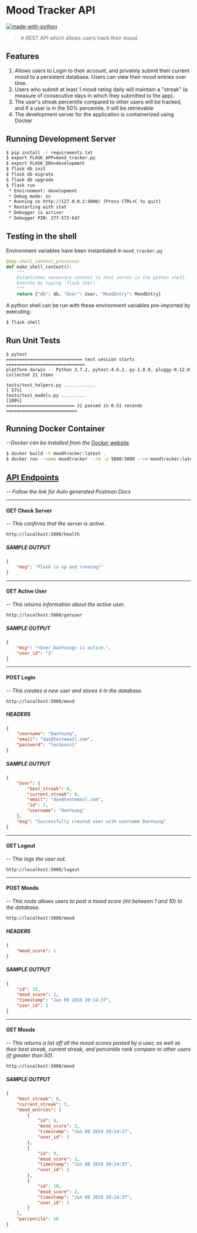 # Mood Tracker API

[![made-with-python](https://img.shields.io/badge/Made%20with-Python-1f425f.svg)](https://www.python.org/)
> A REST API which allows users track their mood. 

## Features
1. Allows users to Login to their account, and privately submit their current mood to a persistent database. Users can view their mood entries over time.
2. Users who submit at least 1 mood rating daily will maintain a "streak" (a measure of consecutive days in which they submitted to the app).
3. The user's streak percentile compared to other users will be tracked, and if a user is in the 50% percentile, it will be retrievable
4. The development server for the application is containerized using Docker


## Running Development Server
```sh
$ pip install -r requirements.txt
$ export FLASK_APP=mood_tracker.py 
$ export FLASK_ENV=development
$ flask db init 
$ flask db migrate 
$ flask db upgrade
$ flask run 
 * Environment: development
 * Debug mode: on
 * Running on http://127.0.0.1:5000/ (Press CTRL+C to quit)
 * Restarting with stat
 * Debugger is active!
 * Debugger PIN: 277-572-647
```

## Testing in the shell
Environment variables have been instantiated in `mood_tracker.py`
```py
@app.shell_context_processor
def make_shell_context():
    """
    Establishes necessary context to test server in the python shell.
    Execute by typing `flask shell`
    """
    return {"db": db, "User": User, "MoodEntry": MoodEntry}

```
A python shell can be run with these environment variables pre-imported by executing:

```sh
$ flask shell
```

## Run Unit Tests
```
$ pytest
============================= test session starts ==============================
platform darwin -- Python 3.7.2, pytest-4.6.2, py-1.8.0, pluggy-0.12.0
collected 21 items

tests/test_helpers.py ............                                       [ 57%]
tests/test_models.py .........                                           [100%]
========================== 21 passed in 0.51 seconds ===========================
```


## Running Docker Container
_--Docker can be installed from the [Docker website](https://docs.docker.com/docker-for-mac/install/)._


```sh
$ docker build -t moodtracker:latest .
$ docker run --name moodtracker --rm -p 5000:5000 --rm moodtracker:latest
```


## [API Endpoints](https://documenter.getpostman.com/view/6396321/S1TZxvQw?version=latest)
_-- Follow the link for Auto generated Postman Docs_
<hr>

#### GET Check Server
_-- This confirms that the server is active._

`http://localhost:5000/health`
##### SAMPLE OUTPUT
```json
{
    "msg": "Flask is up and running!"
}
```
<hr>

#### GET Active User
_-- This returns information about the active user._

`http://localhost:5000/getuser`

##### SAMPLE OUTPUT
```json
{
    "msg": "<User DanYoung> is active.",
    "user_id": "2"
}
```
<hr>

#### POST Login
_-- This creates a new user and stores it in the database._

`http://localhost:5000/mood`


##### HEADERS
```json
{
    "username": "DanYoung",
    "email": "dan@testemail.com",
    "password": "testpass1"
}
```

##### SAMPLE OUTPUT
```json
{
    "User": {
        "best_streak": 0,
        "current_streak": 0,
        "email": "dan@testemail.com",
        "id": 2,
        "username": "DanYoung"
    },
    "msg": "Successfully created user with username DanYoung"
}
```

<hr>

#### GET Logout
_-- This logs the user out._

`http://localhost:5000/logout`

<hr>

#### POST Moods
_-- This route allows users to post a mood score (int between 1 and 10) to the database._

`http://localhost:5000/mood`
##### HEADERS
```json
{
    "mood_score": 2
}
```

##### SAMPLE OUTPUT
```json
{
    "id": 10,
    "mood_score": 2,
    "timestamp": "Jun 08 2019 20:14:37",
    "user_id": 2
}
```

<hr>

#### GET Moods

_-- This returns a list off all the mood scores posted by a user, as well as their best streak, current streak, and percentile rank compare to other users (if greater than 50)._

`http://localhost:5000/mood`



##### SAMPLE OUTPUT
```json
{
    "best_streak": 8,
    "current_streak": 5,
    "mood_entries": [
        {
            "id": 8,
            "mood_score": 2,
            "timestamp": "Jun 08 2019 20:14:37",
            "user_id": 2
        },
        {
            "id": 9,
            "mood_score": 2,
            "timestamp": "Jun 08 2019 20:14:37",
            "user_id": 2
        },
        {
            "id": 10,
            "mood_score": 2,
            "timestamp": "Jun 08 2019 20:14:37",
            "user_id": 2
        }
    ],
    "percentile": 50
}
```